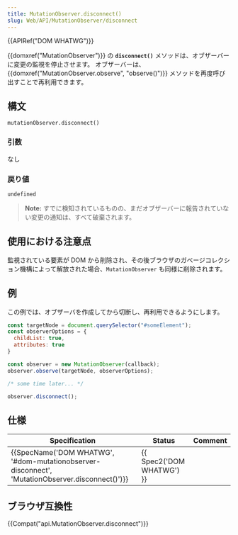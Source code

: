 ```yaml
---
title: MutationObserver.disconnect()
slug: Web/API/MutationObserver/disconnect
---
```

{{APIRef("DOM WHATWG")}}

{{domxref("MutationObserver")}} の **`disconnect()`** メソッドは、オブザーバーに変更の監視を停止させます。 オブザーバーは、 {{domxref("MutationObserver.observe", "observe()")}} メソッドを再度呼び出すことで再利用できます。

## 構文

```
mutationObserver.disconnect()
```

### 引数

なし

### 戻り値

`undefined`

> **Note:** すでに検知されているものの、まだオブザーバーに報告されていない変更の通知は、すべて破棄されます。

## 使用における注意点

監視されている要素が DOM から削除され、その後ブラウザのガベージコレクション機構によって解放された場合、`MutationObserver` も同様に削除されます。

## 例

この例では、オブザーバを作成してから切断し、再利用できるようにします。

```js
const targetNode = document.querySelector("#someElement");
const observerOptions = {
  childList: true,
  attributes: true
}

const observer = new MutationObserver(callback);
observer.observe(targetNode, observerOptions);

/* some time later... */

observer.disconnect();
```

## 仕様

| Specification                                                                                                                    | Status                           | Comment |
| -------------------------------------------------------------------------------------------------------------------------------- | -------------------------------- | ------- |
| {{SpecName('DOM WHATWG', '#dom-mutationobserver-disconnect', 'MutationObserver.disconnect()')}} | {{ Spec2('DOM WHATWG') }} |         |

## ブラウザ互換性

{{Compat("api.MutationObserver.disconnect")}}
